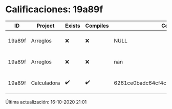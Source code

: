 # Calificaciones: 19a89f
|ID|Project|Exists|Compiles|CommitHash|CommitDate|CheckDate|Comments|
|-|-|-|-|-|-|-|-|
|19a89f|Arreglos|❌|❌|NULL|NULL|16-10-2020 21:01:20|No se encontró el archivo en PracticasComputacionI/Arreglos/Arreglos.cpp|
|19a89f|Arreglos|❌|❌|nan|nan|15-10-2020 21:24:02|No se encontró el archivo en PracticasComputacionI/Arreglos/Arreglos.cpp|
|19a89f|Calculadora|✔️|✔️|6261ce0badc64cf4c2ab247303780ea784415211|11-10-2020 18:56:41|15-10-2020 21:23:58|nan|

Última actualización: 16-10-2020 21:01